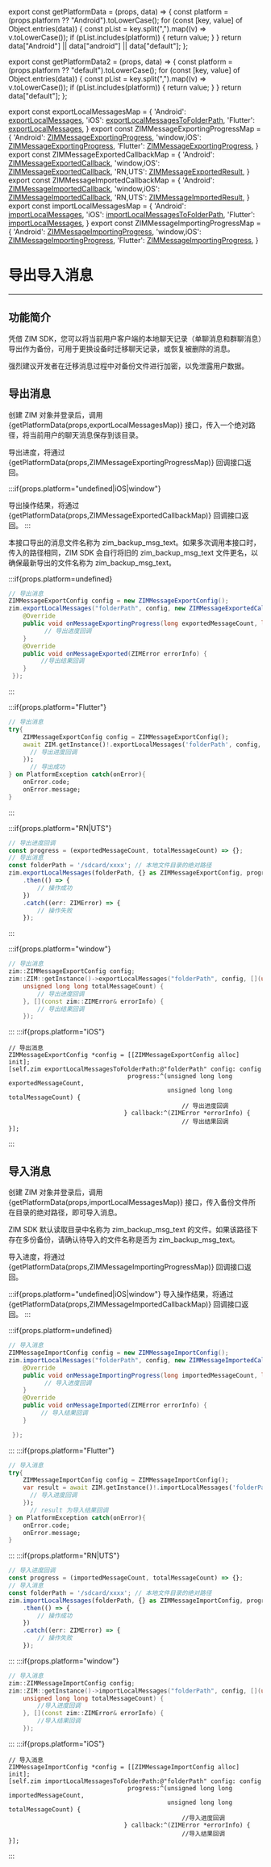 export const getPlatformData = (props, data) => {
    const platform = (props.platform ?? "Android").toLowerCase();
    for (const [key, value] of Object.entries(data)) {
        const pList = key.split(",").map((v) => v.toLowerCase());
        if (pList.includes(platform)) {
            return value;
        }
    }
    return data["Android"] || data["android"] || data["default"];
};

export const getPlatformData2 = (props, data) => {
    const platform = (props.platform ?? "default").toLowerCase();
    for (const [key, value] of Object.entries(data)) {
        const pList = key.split(",").map((v) => v.toLowerCase());
        if (pList.includes(platform)) {
            return value;
        }
    }
    return data["default"];
};

export const exportLocalMessagesMap = {
  'Android': <a href="@exportLocalMessages" target='_blank'>exportLocalMessages</a>,
  'iOS': <a href="@exportLocalMessagesToFolderPath" target='_blank'>exportLocalMessagesToFolderPath</a>,
  'Flutter': <a href="https://pub.dev/documentation/zego_zim/latest/zego_zim/ZIM/exportLocalMessages.html" target='_blank'>exportLocalMessages</a>,
}
export const ZIMMessageExportingProgressMap = {
  'Android': <a href="@-ZIMMessageExportingProgress" target='_blank'>ZIMMessageExportingProgress</a>,
  'window,iOS': <a href="@ZIMMessageExportingProgress" target='_blank'>ZIMMessageExportingProgress</a>,
  'Flutter': <a href="https://pub.dev/documentation/zego_zim/latest/zego_zim/ZIMMessageExportingProgress.html" target='_blank'>ZIMMessageExportingProgress</a>,
}
export const ZIMMessageExportedCallbackMap = {
  'Android': <a href="@-ZIMMessageExportedCallback" target='_blank'>ZIMMessageExportedCallback</a>,
  'window,iOS': <a href="@ZIMMessageExportedCallback" target='_blank'>ZIMMessageExportedCallback</a>,
  'RN,UTS': <a href="@-ZIMMessageExportedResult" target='_blank'>ZIMMessageExportedResult</a>,
}
export const ZIMMessageImportedCallbackMap = {
  'Android': <a href="@-ZIMMessageImportedCallback" target='_blank'>ZIMMessageImportedCallback</a>,
  'window,iOS': <a href="@ZIMMessageImportedCallback" target='_blank'>ZIMMessageImportedCallback</a>,
  'RN,UTS': <a href="@-ZIMMessageImportedResult" target='_blank'>ZIMMessageImportedResult</a>,
}
export const importLocalMessagesMap = {
  'Android': <a href="@importLocalMessages" target='_blank'>importLocalMessages</a>,
  'iOS': <a href="@importLocalMessagesToFolderPath" target='_blank'>importLocalMessagesToFolderPath</a>,
  'Flutter': <a href="https://pub.dev/documentation/zego_zim/latest/zego_zim/ZIM/importLocalMessages.html" target='_blank'>importLocalMessages</a>,
}
export const ZIMMessageImportingProgressMap = {
  'Android': <a href="@-ZIMMessageImportingProgress" target='_blank'>ZIMMessageImportingProgress</a>,
  'window,iOS': <a href="@ZIMMessageImportingProgress" target='_blank'>ZIMMessageImportingProgress</a>,
  'Flutter': <a href="https://pub.dev/documentation/zego_zim/latest/zego_zim/ZIMMessageImportingProgress.html" target='_blank'>ZIMMessageImportingProgress</a>,
}



# 导出导入消息

- - -

## 功能简介

凭借 ZIM SDK，您可以将当前用户客户端的本地聊天记录（单聊消息和群聊消息）导出作为备份，可用于更换设备时迁移聊天记录，或恢复被删除的消息。

<Warning title="注意">

强烈建议开发者在迁移消息过程中对备份文件进行加密，以免泄露用户数据。
</Warning>


## 导出消息

创建 ZIM 对象并登录后，调用 {getPlatformData(props,exportLocalMessagesMap)} 接口，传入一个绝对路径，将当前用户的聊天消息保存到该目录。

导出进度，将通过 {getPlatformData(props,ZIMMessageExportingProgressMap)} 回调接口返回。

:::if{props.platform="undefined|iOS|window"}

导出操作结果，将通过 {getPlatformData(props,ZIMMessageExportedCallbackMap)} 回调接口返回。
:::

<Note title="说明">

本接口导出的消息文件名称为 zim_backup_msg_text。如果多次调用本接口时，传入的路径相同，ZIM SDK 会自行将旧的 zim_backup_msg_text 文件更名，以确保最新导出的文件名称为 zim_backup_msg_text。
</Note>


:::if{props.platform=undefined}
```java
// 导出消息
ZIMMessageExportConfig config = new ZIMMessageExportConfig();
zim.exportLocalMessages("folderPath", config, new ZIMMessageExportedCallback() {
    @Override
    public void onMessageExportingProgress(long exportedMessageCount, long totalMessageCount) {
          // 导出进度回调         
    }
    @Override
    public void onMessageExported(ZIMError errorInfo) {
         //导出结果回调
    }
 });
```

:::

:::if{props.platform="Flutter"}
```dart
// 导出消息
try{
    ZIMMessageExportConfig config = ZIMMessageExportConfig();
    await ZIM.getInstance()!.exportLocalMessages('folderPath', config, (exportedMessageCount, totalMessageCount) {
      // 导出进度回调   
    });
      // 导出成功
} on PlatformException catch(onError){
    onError.code;
    onError.message;
}
```
:::

:::if{props.platform="RN|UTS"}
```typescript
// 导出进度回调
const progress = (exportedMessageCount, totalMessageCount) => {};
// 导出消息
const folderPath = '/sdcard/xxxx'; // 本地文件目录的绝对路径
zim.exportLocalMessages(folderPath, {} as ZIMMessageExportConfig, progress)
    .then(() => {
        // 操作成功
    })
    .catch((err: ZIMError) => {
        // 操作失败
    });
```
:::

:::if{props.platform="window"}
```cpp
// 导出消息
zim::ZIMMessageExportConfig config;
zim::ZIM::getInstance()->exportLocalMessages("folderPath", config, [](unsigned long long exportedMessageCount,
    unsigned long long totalMessageCount) {
        // 导出进度回调
    }, [](const zim::ZIMError& errorInfo) {
        // 导出结果回调
    });
```
:::
:::if{props.platform="iOS"}
```objc
// 导出消息
ZIMMessageExportConfig *config = [[ZIMMessageExportConfig alloc] init];
[self.zim exportLocalMessagesToFolderPath:@"folderPath" config: config 
                                 progress:^(unsigned long long exportedMessageCount,
                                            unsigned long long totalMessageCount) {
                                                // 导出进度回调
                                } callback:^(ZIMError *errorInfo) {
                                                // 导出结果回调
}];
```
:::


## 导入消息

创建 ZIM 对象并登录后，调用 {getPlatformData(props,importLocalMessagesMap)} 接口，传入备份文件所在目录的绝对路径，即可导入消息。

ZIM SDK 默认读取目录中名称为 zim_backup_msg_text 的文件。如果该路径下存在多份备份，请确认待导入的文件名称是否为 zim_backup_msg_text。

导入进度，将通过 {getPlatformData(props,ZIMMessageImportingProgressMap)} 回调接口返回。

:::if{props.platform="undefined|iOS|window"}
导入操作结果，将通过 {getPlatformData(props,ZIMMessageImportedCallbackMap)} 回调接口返回。
:::

:::if{props.platform=undefined}
```java
// 导入消息
ZIMMessageImportConfig config = new ZIMMessageImportConfig();
zim.importLocalMessages("folderPath", config, new ZIMMessageImportedCallback() {
    @Override
    public void onMessageImportingProgress(long importedMessageCount, long totalMessageCount) {
          // 导入进度回调         
    }
    @Override
    public void onMessageImported(ZIMError errorInfo) {
         // 导入结果回调
    }

 });
```

:::
:::if{props.platform="Flutter"}
```dart
// 导入消息
try{
    ZIMMessageImportConfig config = ZIMMessageImportConfig();
    var result = await ZIM.getInstance()!.importLocalMessages('folderPath', config, (importedMessageCount, totalMessageCount) {
      // 导入进度回调
    });
      // result 为导入结果回调
} on PlatformException catch(onError){
    onError.code;
    onError.message;
}
```

:::
:::if{props.platform="RN|UTS"}
```typescript
// 导入进度回调
const progress = (importedMessageCount, totalMessageCount) => {};
// 导入消息
const folderPath = '/sdcard/xxxx'; // 本地文件目录的绝对路径
zim.importLocalMessages(folderPath, {} as ZIMMessageImportConfig, progress)
    .then(() => {
        // 操作成功
    })
    .catch((err: ZIMError) => {
        // 操作失败
    });
```
:::
:::if{props.platform="window"}
```cpp
// 导入消息
zim::ZIMMessageImportConfig config;
zim::ZIM::getInstance()->importLocalMessages("folderPath", config, [](unsigned long long importedMessageCount,
    unsigned long long totalMessageCount) {
        //导入进度回调
    }, [](const zim::ZIMError& errorInfo) {
        //导入结果回调
    });
```
:::
:::if{props.platform="iOS"}
```objc
// 导入消息
ZIMMessageImportConfig *config = [[ZIMMessageImportConfig alloc] init];
[self.zim importLocalMessagesToFolderPath:@"folderPath" config: config 
                                 progress:^(unsigned long long importedMessageCount,
                                            unsigned long long totalMessageCount) {
                                                //导入进度回调
                                } callback:^(ZIMError *errorInfo) {
                                                //导入结果回调
}];
```
:::
<Content platform="Flutter" />